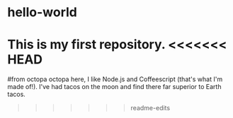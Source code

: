 # hello-world
This is my first repository.
<<<<<<< HEAD
=======

#from octopa
octopa here, I like Node.js and Coffeescript (that's what I'm made of!).
I've had tacos on the moon and find there far superior to Earth tacos.
>>>>>>> readme-edits
